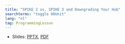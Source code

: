 ```yaml
---
title: "SPIKE 2 vs. SPIKE 3 and Downgrading Your Hub"
searchterms: "toggle 00Unit"
lang: "nl"
tag: ProgrammingLesson
---
```

 <ul>
 <li class="ng-binding">Slides:
 <a href="ProgrammingLessons/SP3DowngradingHub.pptx">PPTX</a>,
 <a href="ProgrammingLessons/SP3DowngradingHub.pdf">PDF</a>
 </li>
 </ul>
